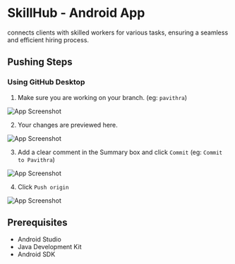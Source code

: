 
# SkillHub - Android App

connects clients with skilled workers for various tasks, ensuring a seamless and efficient hiring process.

## Pushing Steps
### Using GitHub Desktop

1. Make sure you are working on your branch. (eg: `pavithra`)

![App Screenshot](https://blogger.googleusercontent.com/img/a/AVvXsEijYuqomGvi2PxiL8T8uNHuN4Zquhw2oWDL4a9oOrTxgBSXEJR-vSs-4bQRh9T-Dh53TwnSzbVrUzhs2NHScUYbeGv_FbRlAfdOVB6fm2gSqdSnTO1PhbQr5jCL0KQaMx0XPp5mZL6p7fIbKfN2FG_7l1Yzlu71MBxO1YVVZY5lGMNskpdBKq1DB5Q4Ihg)

2. Your changes are previewed here.

![App Screenshot](https://blogger.googleusercontent.com/img/a/AVvXsEj6tpgIEvHKNGU0_Tlr07d5rnOrg88_yHy3vY2WHTB0KDZINfmhVJm4iwF74R5tHgbmAyX8dRDLgbK4mo_LFyBCOETIa4Vm5ymxlC7ilm3If25rNNUJUUBz9rQ1j8anHSK2Ef5bGy-StghmBxvQ_2b-cKYhiM1EiDqw4Dgd45q1RY_j3uwqzWMLJJPTV7U)

3. Add a clear comment in the Summary box and click `Commit` (eg: `Commit to Pavithra`)

![App Screenshot](https://blogger.googleusercontent.com/img/a/AVvXsEjOiY8j1Mgta9_0DvBLataDC_UuOtOwCkJvanrHQZ18YufKlmU1CDoNe59Hl-3kdxSTbUTpm7bmfw3Ndd7lc8eJlbbkby67nQxNyzxtuj_4CfRwsfNoRklYiQ5_KzpDtsDQffCXGuFQulHVbnF6i7hIUnxCMFT1V7MQ4yVbFDeSpcqwOPug-8llKXNLAPY)

4. Click `Push origin`

![App Screenshot](https://blogger.googleusercontent.com/img/a/AVvXsEgsbV_rNZNwBcL5H6zuwFpzv-c0rdGIPfHJ8ZYKLB1ISa4PT8pNuwBDrOmsLianfZaG0prKkN4BraF8LAkX3LCN3WZEqZiD6BU1vm1QZnx8ptd1Qb3S1M6UHdEyNtCSIkMMkRSdnDITPU4DZhp6cSlyKRLLUpJraSj9Yxg20oYpzfBUFvVJNjCHVY5IZlA)

## Prerequisites

- Android Studio
- Java Development Kit
- Android SDK
